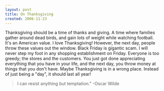 ```yaml
---
layout: post
title: On Thanksgiving
created: 2006-11-23
---
```

Thanksgiving should be a time of thanks and giving. A time where families gather around dead birds, and gain lots of weight while watching football. It's an American value. I love Thanksgiving! However, the next day, people throw these values out the window. Black Friday is gigantic scam. I will never step my foot in any shopping establishment on Friday. Everyone is too greedy; the stores and the customers. You just got done appreciating everything that you have in your life, and the next day, you throw money at things that you don't have. Maybe Thanksgiving is in a wrong place. Instead of just being a "day", it should last all year!

>I can resist anything but temptation." -Oscar Wilde